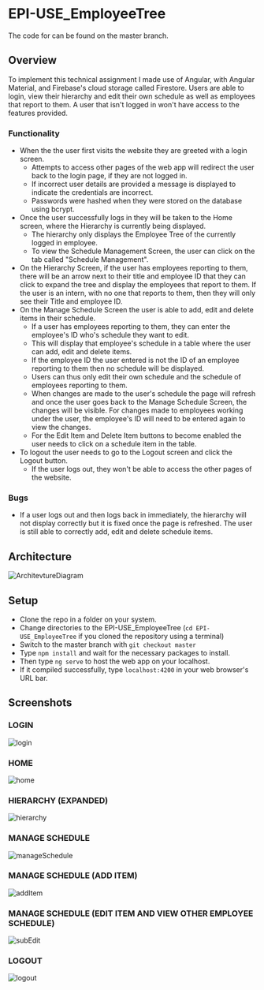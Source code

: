 # EPI-USE_EmployeeTree

The code for can be found on the master branch.

## Overview
To implement this technical assignment I made use of Angular, with Angular Material, and Firebase's cloud storage called Firestore. Users are able to login, view their hierarchy and edit their own schedule as well as employees that report to them. A user that isn't logged in won't have access to the features provided.

### Functionality

* When the the user first visits the website they are greeted with a login screen.
  - Attempts to access other pages of the web app will redirect the user back to the login page, if they are not logged in.
  - If incorrect user details are provided a message is displayed to indicate the credentials are incorrect.
  - Passwords were hashed when they were stored on the database using bcrypt.
* Once the user successfully logs in they will be taken to the Home screen, where the Hierarchy is currently being displayed.
  - The hierarchy only displays the Employee Tree of the currently logged in employee.
  - To view the Schedule Management Screen, the user can click on the tab called "Schedule Management".
* On the Hierarchy Screen, if the user has employees reporting to them, there will be an arrow next to their title and employee ID that they can click to expand the tree and display the employees that report to them. If the user is an intern, with no one that reports to them, then they will only see their Title and employee ID.
* On the Manage Schedule Screen the user is able to add, edit and delete items in their schedule.
  - If a user has employees reporting to them, they can enter the employee's ID who's schedule they want to edit.
  - This will display that employee's schedule in a table where the user can add, edit and delete items.
  - If the employee ID the user entered is not the ID of an employee reporting to them then no schedule will be displayed.
  - Users can thus only edit their own schedule and the schedule of employees reporting to them.
  - When changes are made to the user's schedule the page will refresh and once the user goes back to the Manage Schedule Screen, the changes will be visible. For changes made to employees working under the user, the employee's ID will need to be entered again to view the changes.
  - For the Edit Item and Delete Item buttons to become enabled the user needs to click on a schedule item in the table.
* To logout the user needs to go to the Logout screen and click the Logout button.
  - If the user logs out, they won't be able to access the other pages of the website.

### Bugs

* If a user logs out and then logs back in immediately, the hierarchy will not display correctly but it is fixed once the page is refreshed. The user is still able to correctly add, edit and delete schedule items.


## Architecture

![ArchitevtureDiagram](https://user-images.githubusercontent.com/93199902/185946555-53f7d7fc-c1da-4022-b362-b0696faf7976.jpg)

## Setup

* Clone the repo in a folder on your system.
* Change directories to the EPI-USE_EmployeeTree (`cd EPI-USE_EmployeeTree` if you cloned the repository using a terminal)
* Switch to the master branch with `git checkout master`
* Type `npm install` and wait for the necessary packages to install.
* Then type `ng serve` to host the web app on your localhost.
* If it compiled successfully, type `localhost:4200` in your web browser's URL bar.

## Screenshots

### LOGIN

![login](https://user-images.githubusercontent.com/93199902/185972641-983831de-ebb1-40f5-b9dd-2d8d7b11b6ce.png)

### HOME

![home](https://user-images.githubusercontent.com/93199902/185972791-5bb0ce15-0104-4f9a-9c3d-2bc53db5f7d3.png)

### HIERARCHY (EXPANDED)

![hierarchy](https://user-images.githubusercontent.com/93199902/185972970-cef84214-38f9-45e1-837e-08fd7b03b7c3.png)


### MANAGE SCHEDULE

![manageSchedule](https://user-images.githubusercontent.com/93199902/185973207-03c1de4e-8ca8-47e8-ab93-ebbd9f6b215f.png)

### MANAGE SCHEDULE (ADD ITEM)

![addItem](https://user-images.githubusercontent.com/93199902/185975863-9e66bd00-93f5-4eb6-8576-90ed672b026b.png)

### MANAGE SCHEDULE (EDIT ITEM AND VIEW OTHER EMPLOYEE SCHEDULE)

![subEdit](https://user-images.githubusercontent.com/93199902/185976070-1f01f5e4-6bc2-48d0-89c8-82b4eadd77ab.png)

### LOGOUT

![logout](https://user-images.githubusercontent.com/93199902/185976147-8ca4c0b5-706f-494a-8cb9-0f2f82fd08dd.png)
